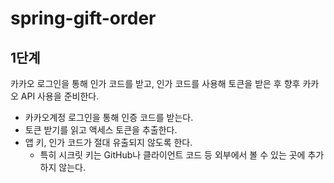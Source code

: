 # spring-gift-order


## 1단계
카카오 로그인을 통해 인가 코드를 받고, 인가 코드를 사용해 토큰을 받은 후 향후 카카오 API 사용을 준비한다.

* 카카오계정 로그인을 통해 인증 코드를 받는다.
* 토큰 받기를 읽고 액세스 토큰을 추출한다.
* 앱 키, 인가 코드가 절대 유출되지 않도록 한다.
  * 특히 시크릿 키는 GitHub나 클라이언트 코드 등 외부에서 볼 수 있는 곳에 추가하지 않는다.